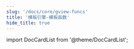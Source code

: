 ```yaml
---
slug: '/docs/core/gview-funcs'
title: '模板引擎-模板函数'
hide_title: true
---
```

import DocCardList from '@theme/DocCardList';

<DocCardList />